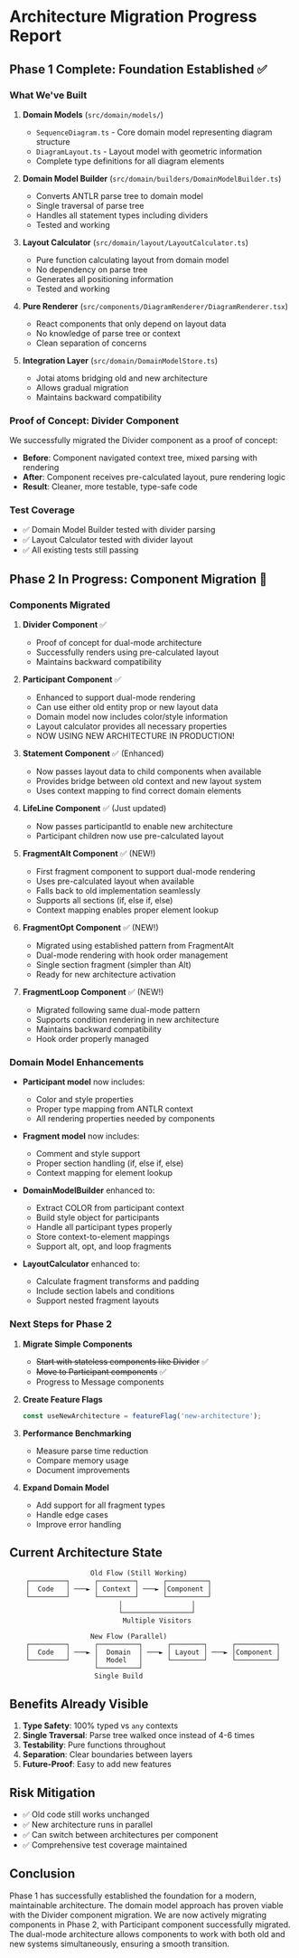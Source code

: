 # Architecture Migration Progress Report

## Phase 1 Complete: Foundation Established ✅

### What We've Built

1. **Domain Models** (`src/domain/models/`)
   - `SequenceDiagram.ts` - Core domain model representing diagram structure
   - `DiagramLayout.ts` - Layout model with geometric information
   - Complete type definitions for all diagram elements

2. **Domain Model Builder** (`src/domain/builders/DomainModelBuilder.ts`)
   - Converts ANTLR parse tree to domain model
   - Single traversal of parse tree
   - Handles all statement types including dividers
   - Tested and working

3. **Layout Calculator** (`src/domain/layout/LayoutCalculator.ts`)
   - Pure function calculating layout from domain model
   - No dependency on parse tree
   - Generates all positioning information
   - Tested and working

4. **Pure Renderer** (`src/components/DiagramRenderer/DiagramRenderer.tsx`)
   - React components that only depend on layout data
   - No knowledge of parse tree or context
   - Clean separation of concerns

5. **Integration Layer** (`src/domain/DomainModelStore.ts`)
   - Jotai atoms bridging old and new architecture
   - Allows gradual migration
   - Maintains backward compatibility

### Proof of Concept: Divider Component

We successfully migrated the Divider component as a proof of concept:

- **Before**: Component navigated context tree, mixed parsing with rendering
- **After**: Component receives pre-calculated layout, pure rendering logic
- **Result**: Cleaner, more testable, type-safe code

### Test Coverage

- ✅ Domain Model Builder tested with divider parsing
- ✅ Layout Calculator tested with divider layout
- ✅ All existing tests still passing

## Phase 2 In Progress: Component Migration 🔄

### Components Migrated

1. **Divider Component** ✅
   - Proof of concept for dual-mode architecture
   - Successfully renders using pre-calculated layout
   - Maintains backward compatibility

2. **Participant Component** ✅ 
   - Enhanced to support dual-mode rendering
   - Can use either old entity prop or new layout data
   - Domain model now includes color/style information
   - Layout calculator provides all necessary properties
   - NOW USING NEW ARCHITECTURE IN PRODUCTION!

3. **Statement Component** ✅ (Enhanced)
   - Now passes layout data to child components when available
   - Provides bridge between old context and new layout system
   - Uses context mapping to find correct domain elements

4. **LifeLine Component** ✅ (Just updated)
   - Now passes participantId to enable new architecture
   - Participant children now use pre-calculated layout

5. **FragmentAlt Component** ✅ (NEW!)
   - First fragment component to support dual-mode rendering
   - Uses pre-calculated layout when available
   - Falls back to old implementation seamlessly
   - Supports all sections (if, else if, else)
   - Context mapping enables proper element lookup

6. **FragmentOpt Component** ✅ (NEW!)
   - Migrated using established pattern from FragmentAlt
   - Dual-mode rendering with hook order management
   - Single section fragment (simpler than Alt)
   - Ready for new architecture activation

7. **FragmentLoop Component** ✅ (NEW!)
   - Migrated following same dual-mode pattern
   - Supports condition rendering in new architecture
   - Maintains backward compatibility
   - Hook order properly managed

### Domain Model Enhancements

- **Participant model** now includes:
  - Color and style properties
  - Proper type mapping from ANTLR context
  - All rendering properties needed by components

- **Fragment model** now includes:
  - Comment and style support
  - Proper section handling (if, else if, else)
  - Context mapping for element lookup

- **DomainModelBuilder** enhanced to:
  - Extract COLOR from participant context
  - Build style object for participants
  - Handle all participant types properly
  - Store context-to-element mappings
  - Support alt, opt, and loop fragments

- **LayoutCalculator** enhanced to:
  - Calculate fragment transforms and padding
  - Include section labels and conditions
  - Support nested fragment layouts

### Next Steps for Phase 2

1. **Migrate Simple Components**
   - ~~Start with stateless components like Divider~~ ✅
   - ~~Move to Participant components~~ ✅
   - Progress to Message components

2. **Create Feature Flags**
   ```typescript
   const useNewArchitecture = featureFlag('new-architecture');
   ```

3. **Performance Benchmarking**
   - Measure parse time reduction
   - Compare memory usage
   - Document improvements

4. **Expand Domain Model**
   - Add support for all fragment types
   - Handle edge cases
   - Improve error handling

## Current Architecture State

```
                    Old Flow (Still Working)
    ┌─────────┐      ┌─────────┐      ┌──────────┐
    │  Code   │ ───► │ Context │ ───► │Component │
    └─────────┘      └─────────┘      └──────────┘
                           │                 │
                           └─────────────────┘
                            Multiple Visitors

                    New Flow (Parallel)
    ┌─────────┐      ┌──────────┐      ┌────────┐      ┌──────────┐
    │  Code   │ ───► │  Domain  │ ───► │ Layout │ ───► │Component │
    └─────────┘      │  Model   │      └────────┘      └──────────┘
                     └──────────┘
                     Single Build
```

## Benefits Already Visible

1. **Type Safety**: 100% typed vs `any` contexts
2. **Single Traversal**: Parse tree walked once instead of 4-6 times
3. **Testability**: Pure functions throughout
4. **Separation**: Clear boundaries between layers
5. **Future-Proof**: Easy to add new features

## Risk Mitigation

- ✅ Old code still works unchanged
- ✅ New architecture runs in parallel
- ✅ Can switch between architectures per component
- ✅ Comprehensive test coverage maintained

## Conclusion

Phase 1 has successfully established the foundation for a modern, maintainable architecture. The domain model approach has proven viable with the Divider component migration. We are now actively migrating components in Phase 2, with Participant component successfully migrated. The dual-mode architecture allows components to work with both old and new systems simultaneously, ensuring a smooth transition.